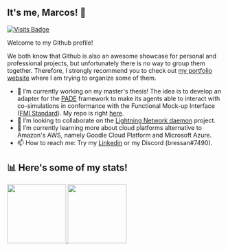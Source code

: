 ## It's me, Marcos! 👋

[![Visits Badge](https://badges.pufler.dev/visits/bressanmarcos/bressanmarcos)](https://badges.pufler.dev)

Welcome to my Github profile!

We both know that Github is also an awesome showcase for personal and professional projects, but unfortunately there is no way to group them together.
Therefore, I strongly recommend you to check out [my portfolio website](https://bressanmarcos.github.io) where I am trying to organize some of them.

- 🔭 I’m currently working on my master's thesis! The idea is to develop an adapter for the [PADE](https://github.com/grei-ufc/pade) framework to make its agents able to interact with co-simulations in conformance with the Functional Mock-up Interface ([FMI Standard](https://fmi-standard.org)). My repo is right [here](https://github.com/bressanmarcos/pade-fmi).
- 👯 I’m looking to collaborate on the [Lightning Network daemon](https://github.com/lightningnetwork/lnd) project.
- 🌱 I’m currently learning more about cloud platforms alternative to Amazon's AWS, namely Goodle Cloud Platform and Microsoft Azure.
- 📫 How to reach me: Try my [Linkedin](https://linkedin.com/in/bressanmarcos) or my Discord (bressan#7490). 


## 📊 Here's some of my stats!

<a href="https://github.com/bressanmarcos">
  <img align="" height="137px" src="https://github-readme-stats.vercel.app/api?username=bressanmarcos&&show_icons=true&hide_title=true" />
  <img align="" height="137px" src="https://github-readme-stats.vercel.app/api/top-langs/?username=bressanmarcos&hide_title=true&hide_border=true&layout=compact" />
</a>
